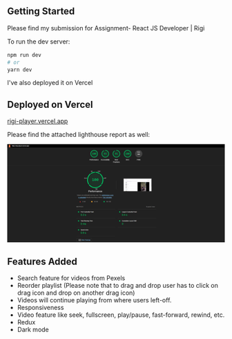 ## Getting Started

Please find my submission for Assignment- React JS Developer | Rigi

To run the dev server:

```bash
npm run dev
# or
yarn dev
```

I've also deployed it on Vercel

## Deployed on Vercel

[rigi-player.vercel.app](https://rigi-player.vercel.app/)

Please find the attached lighthouse report as well:

![Lighthouse Report](./public/assets/lighthouse.png)

## Features Added

- Search feature for videos from Pexels
- Reorder playlist (Please note that to drag and drop user has to click on drag icon and drop on another drag icon)
- Videos will continue playing from where users left-off.
- Responsiveness
- Video feature like seek, fullscreen, play/pause, fast-forward, rewind, etc.
- Redux
- Dark mode
